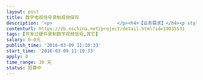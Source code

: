 ```yaml
---                
layout: post       
title: 数字电视信号录制视频保存           
description: '<p>                        </p><h4>【业务需求】</h4><p style="margin-left: 18pt;">1.<span style="font-size: 7pt;">&nbsp;&nbsp;&nbsp;&nbsp;&nbsp;&nbsp;</span>对数字电视信号的录制，保存3-6个月的电视信号。</p><p style="margin-left: 18pt;">2.<span style="font-size: 7pt;">&nbsp;&nbsp;&nbsp;&nbsp;&nbsp;&nbsp;</span>对录制的视频添加不可修改标识。</p><p style="margin-left: 18pt;">3.<span style="font-size: 7pt;">&nbsp;&nbsp;&nbsp;&nbsp;&nbsp;&nbsp;</span>提供所需要所有的硬件型号和实现的功能。</p><p style="margin-left: 18pt;">4. &nbsp; &nbsp; 在录制期间可以播放电视信号，同时录制多个频道信号。</p><p style="margin-left: 18pt;">5. &nbsp; &nbsp; 可以查看历史录制的视频，能对录制视频信号进行截取，截取节点能精确到帧。</p><p style="margin-left: 18pt;">6. &nbsp; &nbsp; 所有视频操作方式以web形式操作。</p><p style="margin-left: 18pt;">7. &nbsp; &nbsp; 视频录制存储到本地服务器，视频操作放内部服务器，向外放定时发送内网IP地址。</p><p style="margin-left: 18pt;">8. &nbsp; &nbsp; 操作系统&nbsp;不需要登录 只需要 外网服务器鉴权即可。</p><p style="margin-left: 18pt;">9. &nbsp; &nbsp; 原型展示地址：<a href="http://123.56.71.151/rs/" rel="nofollow">http://123.56.71.151/rs/</a></p><p style="margin-left: 18pt;">10. &nbsp; 具体需求请私信联系发包方。</p><h4>【人员要求】</h4><h4>&nbsp; &nbsp; &nbsp;<span style="color: rgb(51, 51, 51); font-size: 0.875rem;">1.</span><span style="color: rgb(51, 51, 51); font-size: 7pt;">&nbsp;&nbsp;&nbsp;&nbsp;&nbsp;&nbsp;</span><span style="color: rgb(51, 51, 51); font-size: 0.875rem;">开发过类似的功能，需要展示下做过的产品。</span></h4><p style="margin-left: 18pt;">2.<span style="font-size: 7pt;">&nbsp;&nbsp;&nbsp;&nbsp;&nbsp;&nbsp;</span>最好使用java开发。</p><p style="margin-left: 18pt;">3.<span style="font-size: 7pt;">&nbsp;&nbsp;&nbsp;&nbsp;&nbsp;&nbsp;</span>直接专业技术人员沟通。</p><h4>【交付要求】</h4><p>1.<span style="font-size: 7pt;">&nbsp;</span>提供录制软件并且测试通过后分阶段交付。</p><p>2.平台托管交易。</p><p>3.交付所有源码。</p><p>                    </p>'     
contenturl: https://zb.oschina.net/project/detail.html?id=19035531      
tags: [开发过硬件录制数字视频信号,其它]            
salary: 0-0元          
publish_time: '2016-03-09 11:10:33'         
start_time: '2016-03-09 11:10:33'           
apply: 0                   
time_range: 30 天              
status: 招募中                  
---                 
```

